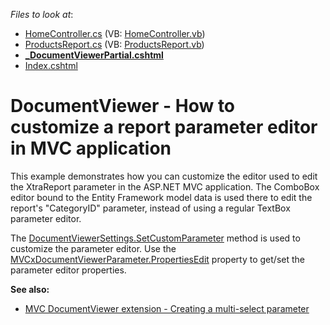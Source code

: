 <!-- default file list -->
*Files to look at*:

* [HomeController.cs](./CS/E5053/Controllers/HomeController.cs) (VB: [HomeController.vb](./VB/E5053/Controllers/HomeController.vb))
* [ProductsReport.cs](./CS/E5053/Reports/ProductsReport.cs) (VB: [ProductsReport.vb](./VB/E5053/Reports/ProductsReport.vb))
* **[_DocumentViewerPartial.cshtml](./CS/E5053/Views/Home/_DocumentViewerPartial.cshtml)**
* [Index.cshtml](./CS/E5053/Views/Home/Index.cshtml)
<!-- default file list end -->
# DocumentViewer - How to customize a report parameter editor in MVC application

This example demonstrates how you can customize the editor used to edit the XtraReport parameter in the ASP.NET MVC application. The ComboBox editor bound to the Entity Framework model data is used there to edit the report's "CategoryID" parameter, instead of using a regular TextBox parameter editor.


The [DocumentViewerSettings.SetCustomParameter](https://docs.devexpress.com/AspNetMvc/DevExpress.Web.Mvc.DocumentViewerSettings.SetCustomParameter.overloads) method is used to customize the parameter editor. Use the [MVCxDocumentViewerParameter.PropertiesEdit](https://docs.devexpress.com/AspNetMvc/DevExpress.Web.Mvc.MVCxDocumentViewerParameter.PropertiesEdit) property to get/set the parameter editor properties.
  
 <strong>See also:</strong>
- [MVC DocumentViewer extension - Creating a multi-select parameter](https://supportcenter.devexpress.com/ticket/details/t191944)


